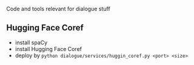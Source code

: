 Code and tools relevant for dialogue stuff

## Hugging Face Coref
 * install spaCy
 * install Hugging Face Coref
 * deploy by `python dialogue/services/huggin_coref.py <port> <size>`